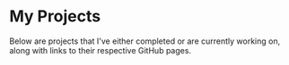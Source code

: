 #  My Projects

Below are projects that I've either completed or are currently working on, along with links to their respective GitHub pages.

